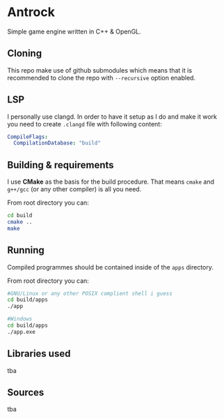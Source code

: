 # Antrock
Simple game engine written in C++ & OpenGL.

## Cloning
This repo make use of github submodules which means that it is recommended to clone the repo with `--recursive` option enabled.

## LSP
I personally use clangd.
In order to have it setup as I do and make it work you need to create `.clangd` file with following content:
```yaml
CompileFlags:
  CompilationDatabase: "build"
```

## Building & requirements
I use **CMake** as the basis for the build procedure.
That means `cmake` and `g++/gcc` (or any other compiler) is all you need.

From root directory you can:
```bash
cd build
cmake ..
make
```

## Running
Compiled programmes should be contained inside of the `apps` directory.

From root directory you can:
```bash
#GNU/Linux or any other POSIX complient shell i guess
cd build/apps
./app

#Windows
cd build/apps
./app.exe
```

## Libraries used
tba

## Sources
tba
